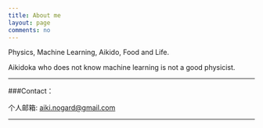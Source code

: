```yaml
---
title: About me
layout: page
comments: no
---
```


Physics, Machine Learning, Aikido, Food and Life.

Aikidoka who does not know machine learning is not a good physicist.

----

###Contact：        

个人邮箱: [aiki.nogard@gmail.com](mailto:aiki.nogard@gmail.com)     


----

